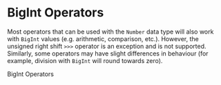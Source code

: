 # BigInt Operators

Most operators that can be used with the `Number` data type will also work with `BigInt` values (e.g. arithmetic, comparison, etc.). However, the unsigned right shift `>>>` operator is an exception and is not supported. Similarly, some operators may have slight differences in behaviour (for example, division with `BigInt` will round towards zero). 

<BadgeLink colorScheme='blue' badgeText='Read' href='https://developer.mozilla.org/en-US/docs/Web/JavaScript/Guide/Expressions_and_Operators#bigint_operators'>BigInt Operators</BadgeLink>
